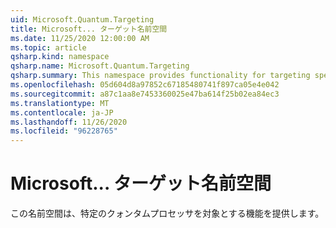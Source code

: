 ```yaml
---
uid: Microsoft.Quantum.Targeting
title: Microsoft... ターゲット名前空間
ms.date: 11/25/2020 12:00:00 AM
ms.topic: article
qsharp.kind: namespace
qsharp.name: Microsoft.Quantum.Targeting
qsharp.summary: This namespace provides functionality for targeting specific quantum processors.
ms.openlocfilehash: 05d604d8a97852c67185480741f897ca05e4e042
ms.sourcegitcommit: a87c1aa8e7453360025e47ba614f25b02ea84ec3
ms.translationtype: MT
ms.contentlocale: ja-JP
ms.lasthandoff: 11/26/2020
ms.locfileid: "96228765"
---
```

# <a name="microsoftquantumtargeting-namespace"></a>Microsoft... ターゲット名前空間

この名前空間は、特定のクォンタムプロセッサを対象とする機能を提供します。

